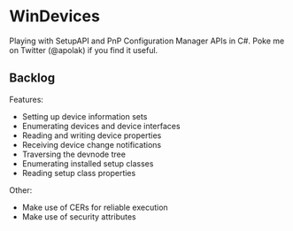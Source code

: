 # WinDevices

Playing with SetupAPI and PnP Configuration Manager APIs in C#. Poke me on Twitter (@apolak) if you find it useful.

## Backlog

Features:

* Setting up device information sets
* Enumerating devices and device interfaces
* Reading and writing device properties
* Receiving device change notifications
* Traversing the devnode tree
* Enumerating installed setup classes
* Reading setup class properties

Other:

* Make use of CERs for reliable execution
* Make use of security attributes
